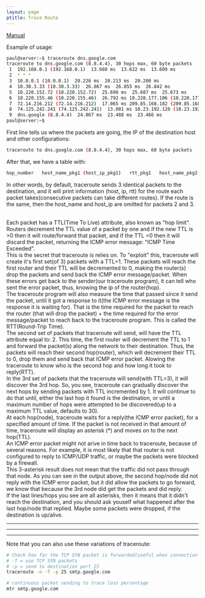 ```yaml
---
layout: page
ptitle: Trace Route
---
```


[Manual](https://linux.die.net/man/8/traceroute)

Example of usage:
```bash
paul@server:~$ traceroute dns.google.com
traceroute to dns.google.com (8.8.4.4), 30 hops max, 60 byte packets
 1  192.168.0.1 (192.168.0.1)  13.660 ms  13.622 ms  13.609 ms
 2  * * *
 3  10.0.0.1 (10.0.0.1)  20.226 ms  20.213 ms  20.200 ms
 4  10.30.3.33 (10.30.3.33)  26.867 ms  26.855 ms  26.842 ms
 5  10.220.152.72 (10.220.152.72)  25.698 ms  25.687 ms  25.673 ms
 6  10.220.155.46 (10.220.155.46)  26.792 ms 10.220.177.106 (10.220.177.106)  15.519 ms 10.220.155.48 (10.220.155.48)  15.448 ms
 7  72.14.216.212 (72.14.216.212)  17.065 ms 209.85.168.182 (209.85.168.182)  13.148 ms 72.14.216.212 (72.14.216.212)  16.434 ms
 8  74.125.242.241 (74.125.242.241)  13.081 ms 10.23.192.126 (10.23.192.126)  24.398 ms 10.252.246.62 (10.252.246.62)  24.092 ms
 9  dns.google (8.8.4.4)  24.067 ms  23.488 ms  23.466 ms
paul@server:~$ 
```
First line tells us where the packets are going, the IP of the destination host
and other configurations:
```bash
traceroute to dns.google.com (8.8.4.4), 30 hops max, 60 byte packets
```
After that, we have a table with:
```bash
hop_number   host_name_pkg1 (host_ip_pkg1)   rtt_pkg1   host_name_pkg2 (host_ip_pkg2)   rtt_pkg2   host_name_pkg3 (host_ip_pkg3)   rtt_pkg3
```
In other words, by default, traceroute sends 3 identical packets to the
destination, and it will print information (host, ip, rtt) for the route each
packet takes(consecutive packets can take different routes). If the route is the
same, then the host_name and host_ip are omitted for packets 2 and 3.

<br/>
Each packet has a TTL(Time To Live) attribute, also known as "hop limit".
Routers decrement the TTL value of a packet by one and if the new TTL is >0 then
it will route/forward that packet, and if the TTL =0 then it will discard the
packet, returning the ICMP error message: "ICMP Time Exceeded".

<br/>
This is the secret that traceroute is relies on. To "exploit" this, traceroute
will create it's first set(of 3) packets with a TTL=1. These packets will reach
the first router and their TTL will be decremented to 0, making the router(s)
drop the packets and send back the ICMP error message/packet. When these errors
get back to the sender(our traceroute program), it can tell who sent the error
packet, thus, knowing the ip of the router(hop).

<br/>
The traceroute program will also measure the time that passed since it send the
packet, until it got a response to it(the ICMP error message is the response it
is waiting for). That is the time required for the packet to reach the router
(that will drop the packet) + the time required for the error message/packet to
reach back to the traceroute program. This is called the RTT(Round-Trip Time).

<br/>
The second set of packets that traceroute will send, will have the TTL attribute
equal to: 2. This time, the first router will decrement the TTL to 1 and forward
the packet(s) along the network to their destination. Thus, the packets will
reach their second hop(router), which will decrement their TTL to 0, drop them
and send back that ICMP error packet. Alowing the traceroute to know who is the
second hop and how long it took to reply(RTT).

<br/>
In the 3rd set of packets that the traceroute will send(with TTL=3), it will
discover the 3rd hop. So, you see, traceroute can gradually discover the next
hops by sending packets with TTL incremented by 1. It will continue to do that
until, either the last hop it found is the destination, or until a maximum
number of hops were attempted to be discovered(up to a maximum TTL value,
defaults to 30).

<br/>
At each hop(node), traceroute waits for a reply(the ICMP error packet), for a
specified amount of time. If the packet is not received in that amount of time,
traceroute will display an asterisk (*) and moves on to the next hop(TTL).

<br/>
An ICMP error packet might not arive in time back to traceroute, because of
several reasons. For example, it is most likely that that router is not
configured to reply to ICMP/UDP traffic, or maybe the packets were blocked by
a firewall.

<br/>
This 3-asterisk result does not mean that the traffic did not pass through that
node. As you can see in the output above, the second hop/node did not reply with
the ICMP error packet, but it did allow the packets to go forward, we know that
because the 3rd node did get the packets and did reply.

<br/>
If the last lines/hops you see are all asterisks, then it means that it didn't
reach the destination, and you should ask youself what happened after the last
hop/node that replied. Maybe some packets were dropped, if the destination is
up/alive.

---
---
---

Note that you can also use these variations of traceroute:
```bash
# Check how far the TCP SYN packet is forwarded(useful when connection times out but destination is alive - some firewall along the way drops packets)
# -T = use TCP SYN packets
# -p = send to destination port 25
traceroute -n -T -p 25 smtp.google.com

# continuous packet sending to trace loss percentage
mtr smtp.google.com
```
